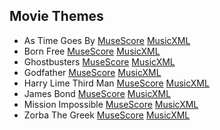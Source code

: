 ## Movie Themes

- As Time Goes By [MuseScore](./as_time_goes_by.mscz) [MusicXML](./as_time_goes_by.mxl)
- Born Free [MuseScore](./born_free.mscz) [MusicXML](./born_free.mxl)
- Ghostbusters [MuseScore](./ghostbusters.mscz) [MusicXML](./ghostbusters.mxl)
- Godfather [MuseScore](./godfather.mscz) [MusicXML](./godfather.mxl)
- Harry Lime Third Man [MuseScore](./harry_lime_third_man.mscz) [MusicXML](./harry_lime_third_man.mxl)
- James Bond [MuseScore](./james_bond.mscz) [MusicXML](./james_bond.mxl)
- Mission Impossible [MuseScore](./mission_impossible.mscz) [MusicXML](./mission_impossible.mxl)
- Zorba The Greek [MuseScore](./zorba_the_greek.mscz) [MusicXML](./zorba_the_greek.mxl)
